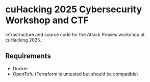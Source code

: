 # cuHacking 2025 Cybersecurity Workshop and CTF

Infrastructure and source code for the Attack Proxies workshop at cuHacking 2025.

## Requirements

- Docker
- OpenTofu (Terraform is untested but should be compatible)
